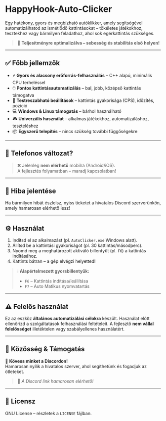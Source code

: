 # HappyHook-Auto-Clicker

Egy hatékony, gyors és megbízható autóklikker, amely segítségével automatizálhatod az ismétlődő kattintásokat – tökéletes játékokhoz, tesztekhez vagy bármilyen feladathoz, ahol sok egérkattintás szükséges.

> 🚀 **Teljesítményre optimalizálva – sebesség és stabilitás első helyen!**

---

## ✅ Főbb jellemzők

- ⚡ **Gyors és alacsony erőforrás-felhasználás** – C++ alapú, minimális CPU terheléssel
- 🖱️ **Pontos kattintásautomatizálás** – bal, jobb, középső kattintás támogatva
- 🔧 **Testreszabható beállítások** – kattintás gyakorisága (CPS), időzítés, pozíció
- 💻 **Windows & Linux támogatás** – bárhol használható
- 🎮 **Univerzális használat** – alkalmas játékokhoz, automatizáláshoz, teszteléshez
- 📦 **Egyszerű telepítés** – nincs szükség további függőségekre

---

## 📱 Telefonos változat?

> ❌ Jelenleg **nem elérhető** mobilra (Android/iOS).  
A fejlesztés folyamatban – maradj kapcsolatban!

---

## 🐛 Hiba jelentése

Ha bármilyen hibát észlelsz, nyiss ticketet a hivatalos Discord szerverünkön, amely hamarosan elérhető lesz!

---

## ⚙️ Használat

1. Indítsd el az alkalmazást (pl. `AutoClicker.exe` Windows alatt).
2. Állítsd be a kattintási gyakoriságot (pl. 30 kattintás/másodperc).
3. Nyomd meg a meghatározott aktiváló billentyűt (pl. `F6`) a kattintás indításához.
4. Kattints bátran – a gép elvégzi helyetted!

> ℹ️ **Alapértelmezett gyorsbillentyűk:**  
> - `F6` – Kattintás indítása/leállítása  
> - `F7` – Auto Matikus nyomvatartás

---

## ⚠️ Felelős használat

Ez az eszköz **általános automatizálási célokra** készült. Használat előtt ellenőrizd a szolgáltatások felhasználási feltételeit. A fejlesztő **nem vállal felelősséget** illetéktelen vagy szabályellenes használatért.

-------

## 🤝 Közösség & Támogatás

💬 **Kövess minket a Discordon!**  
Hamarosan nyílik a hivatalos szerver, ahol segíthetünk és fogadjuk az ötleteket.

> 🔗 *A Discord link hamarosan elérhető!*

---

## 📜 Licensz

GNU License – részletek a `LICENSE` fájlban.
